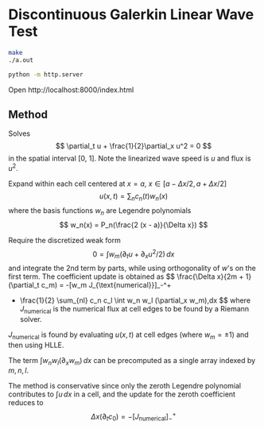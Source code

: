 # Discontinuous Galerkin Linear Wave Test
```bash
make
./a.out
```
```bash
python -m http.server
```
Open http://localhost:8000/index.html

## Method
Solves
$$
\partial_t u + \frac{1}{2}\partial_x u^2 = 0
$$
in the spatial interval [0, 1]. Note the linearized wave speed is $u$ and flux is $u^2$.

Expand within each cell centered at $x = a$, $x \in [a - \Delta x/2, a + \Delta x / 2]$
$$
u(x, t) = \sum_n c_n(t) w_n(x)
$$
where the basis functions $w_n$ are Legendre polynomials
$$
w_n(x) = P_n(\frac{2 (x - a)}{\Delta x})
$$

Require the discretized weak form
$$
0 = \int w_m (\partial_t u + \partial_x u^2/2)\,dx
$$
and integrate the 2nd term by parts, while using orthogonality of $w$'s on the
first term. The coefficient update is obtained as
$$
\frac{\Delta x}{2m + 1} (\partial_t c_m) = -[w_m J_{\text{numerical}}]_-^+
+ \frac{1}{2} \sum_{nl} c_n c_l \int w_n w_l (\partial_x w_m)\,dx
$$
where $J_{\text{numerical}}$ is the numerical flux at cell edges to be found by a Riemann solver.

$J_{\text{numerical}}$ is found by evaluating $u(x, t)$ at cell
edges (where $w_m = \pm 1$) and then using HLLE.

The term $\int w_n w_l (\partial_x w_m)\,dx$ can be precomputed as a single
array indexed by $m,n,l$.

The method is conservative since only the zeroth Legendre polynomial contributes
to $\int u\,dx$ in a cell, and the update for the zeroth coefficient reduces to
$$
\Delta x (\partial_t c_0) = -[J_\text{numerical}]_-^+
$$
